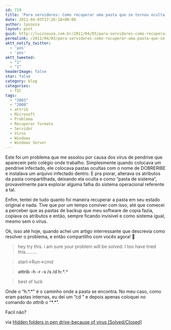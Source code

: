 ```yaml
---
id: 719
title: 'Para servidores: Como recuperar uma pasta que se tornou oculta por causa de vírus [Resolvido]'
date: 2011-04-03T17:26:18+00:00
author: lpsouza
layout: post
guid: http://luizsouza.com.br/2011/04/03/para-servidores-como-recuperar-uma-pasta-que-se-tornou-oculta-por-causa-de-vrus-resolvido/
permalink: /2011/04/03/para-servidores-como-recuperar-uma-pasta-que-se-tornou-oculta-por-causa-de-vrus-resolvido/
aktt_notify_twitter:
  - 'yes'
  - 'yes'
aktt_tweeted:
  - "1"
  - "1"
headerImage: false
star: false
category: blog
categories:
  - TIC
tags:
  - "2003"
  - "2008"
  - attrib
  - Microsoft
  - Problema
  - Recuperar formato
  - Servidor
  - Virus
  - Windows
  - Windows Server
---
```

Este foi um problema que me assolou por causa dos vírus de pendrive que aparecem pelo colégio onde trabalho. Simplesmente quando colocava um pendrive infectado, ele colocava pastas ocultas com o nome de DOBRERIBE e instalava um arquivo infectado dentro. E pra piorar, alterava os atributos da pasta compartilhada, deixando ela oculta e como “pasta de sistema”, provavelmente para explorar alguma falha do sistema operacional referente a tal.

Enfim, tentei de tudo quanto foi maneira recuperar a pasta em seu estado original e nada. Tive que por um tempo conviver com isso, até que comecei a perceber que as pastas de backup que meu software de copia fazia, copiava os atributos e então, sempre ficando invisivel e como sistema igual, mesmo sem o vírus.

Ok, isso até hoje, quando achei um artigo interressante que descrevia como resolver o problema, e então compartilho com vocês agora! 🙂

> hey try this. i am sure your problem will be solved. I too have tried this&#8230;&#8230;&#8230;
  
> start->Run->cmd
  
> **attrib -h -r -s /s /d h:\*.\***
  
> best of luck

Onde o “h:\*.\*” é o caminho onde a pasta se encontra. No meu caso, como eram pastas internas, eu dei um “cd <caminho>” e depois apenas coloquei no comando do _attrib_ o “\*.\*”.

Facil não?

via <a href="http://en.kioskea.net/forum/affich-220814-hidden-folders-in-pen-drive-because-of-virus" target="_blank">Hidden folders in pen drive-because of virus [Solved/Closed]</a>